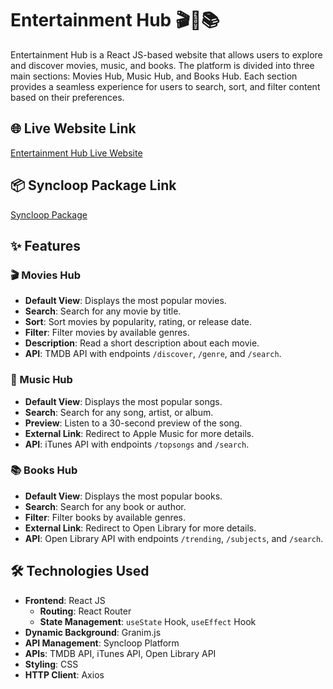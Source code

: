 # Entertainment Hub 🎬🎵📚

Entertainment Hub is a React JS-based website that allows users to explore and discover movies, music, and books. The platform is divided into three main sections: Movies Hub, Music Hub, and Books Hub. Each section provides a seamless experience for users to search, sort, and filter content based on their preferences.

## 🌐 Live Website Link

[Entertainment Hub Live Website](https://entertainment-hub-syncloop.vercel.app/)

## 📦 Syncloop Package Link

[Syncloop Package](https://github.com/AdityaPradhan7/EntertainmentHub-Syncloop/blob/main/Syncloop%20Package.zip)

## ✨ Features

### 🎬 Movies Hub
- **Default View**: Displays the most popular movies.
- **Search**: Search for any movie by title.
- **Sort**: Sort movies by popularity, rating, or release date.
- **Filter**: Filter movies by available genres.
- **Description**: Read a short description about each movie.
- **API**: TMDB API with endpoints `/discover`, `/genre`, and `/search`.

### 🎵 Music Hub
- **Default View**: Displays the most popular songs.
- **Search**: Search for any song, artist, or album.
- **Preview**: Listen to a 30-second preview of the song.
- **External Link**: Redirect to Apple Music for more details.
- **API**: iTunes API with endpoints `/topsongs` and `/search`.

### 📚 Books Hub
- **Default View**: Displays the most popular books.
- **Search**: Search for any book or author.
- **Filter**: Filter books by available genres.
- **External Link**: Redirect to Open Library for more details.
- **API**: Open Library API with endpoints `/trending`, `/subjects`, and `/search`.

## 🛠️ Technologies Used

- **Frontend**: React JS
  - **Routing**: React Router
  - **State Management**: `useState` Hook, `useEffect` Hook
- **Dynamic Background**: Granim.js
- **API Management**: Syncloop Platform
- **APIs**: TMDB API, iTunes API, Open Library API
- **Styling**: CSS
- **HTTP Client**: Axios
